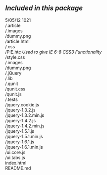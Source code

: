 ## *Included in this package*

5/05/12 1021  
	/.article  
		/.images  
			/dummy.png  
		/article.html  
	/.css  
		/PIE.htc	*Used to give IE 6-8 CSS3 Functionality*  
		/style.css  
	/.images  
		/dummy.png  
	/.jQuery  
		/.lib  
			/.qunit  
				/qunit.css  
				/qunit.js  
		/.tests  
		/jquery.cookie.js  
		/jquery-1.3.2.js  
		/jquery-1.3.2.min.js  
		/jquery-1.4.2.js  
		/jquery-1.4.2.min.js  
		/jquery-1.5.1.js  
		/jquery-1.5.1.min.js  
		/jquery-1.6.1.js  
		/jquery-1.6.1.min.js  
		/ui.core.js  
		/ui.tabs.js  
index.html  
README.md	 